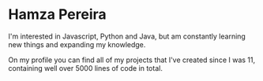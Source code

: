 # Hamza Pereira
I'm interested in Javascript, Python and Java, but am constantly learning new things and expanding my knowledge.

On my profile you can find all of my projects that I've created since I was 11, containing well over 5000 lines of code in total.
